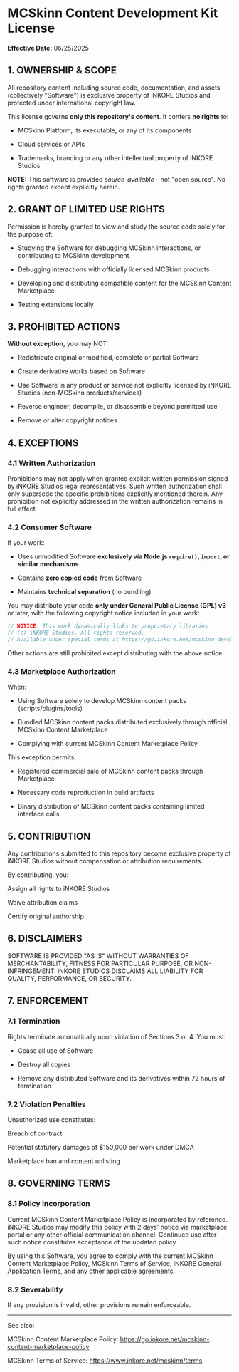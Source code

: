 # MCSkinn Content Development Kit License

**Effective Date:** 06/25/2025

## 1. OWNERSHIP & SCOPE  

All repository content including source code, documentation, and assets (collectively "Software") is exclusive property of iNKORE Studios and protected under international copyright law.

This license governs **only this repository's content**. It confers **no rights** to:  

- MCSkinn Platform, its executable, or any of its components  

- Cloud services or APIs  

- Trademarks, branding or any other intellectual property of iNKORE Studios

**NOTE:** This software is provided *source-available* - not "open source". No rights granted except explicitly herein.

## 2. GRANT OF LIMITED USE RIGHTS

Permission is hereby granted to view and study the source code solely for the purpose of:

- Studying the Software for debugging MCSkinn interactions, or contributing to MCSkinn development

- Debugging interactions with officially licensed MCSkinn products

- Developing and distributing compatible content for the MCSkinn Content Marketplace

- Testing extensions locally

## 3. PROHIBITED ACTIONS

**Without exception**, you may NOT:  

- Redistribute original or modified, complete or partial Software

- Create derivative works based on Software

- Use Software in any product or service not explicitly licensed by iNKORE Studios (non-MCSkinn products/services)

- Reverse engineer, decompile, or disassemble beyond permitted use

- Remove or alter copyright notices

## 4. EXCEPTIONS

### 4.1 Written Authorization

Prohibitions may not apply when granted explicit written permission signed by iNKORE Studios legal representatives. Such written authorization shall only supersede the specific prohibitions explicitly mentioned therein. Any prohibition not explicitly addressed in the written authorization remains in full effect.

### 4.2 Consumer Software

If your work:  

- Uses unmodified Software **exclusively via Node.js `require()`, `import`, or similar mechanisms**

- Contains **zero copied code** from Software  

- Maintains **technical separation** (no bundling)

You may distribute your code **only under General Public License (GPL) v3** or later, with the following copyright notice included in your work:

```ts
// NOTICE: This work dynamically links to proprietary libraries  
// (c) iNKORE Studios. All rights reserved.  
// Available under special terms at https://go.inkore.net/mcskinn-developkit-license
```

Other actions are still prohibited except distributing with the above notice.

### 4.3 Marketplace Authorization

When:

- Using Software solely to develop MCSkinn content packs (scripts/plugins/tools)

- Bundled MCSkinn content packs distributed exclusively through official MCSkinn Content Marketplace

- Complying with current MCSkinn Content Marketplace Policy

This exception permits:

- Registered commercial sale of MCSkinn content packs through Marketplace

- Necessary code reproduction in build artifacts

- Binary distribution of MCSkinn content packs containing limited interface calls

## 5. CONTRIBUTION

Any contributions submitted to this repository become exclusive property of iNKORE Studios without compensation or attribution requirements.

By contributing, you:

Assign all rights to iNKORE Studios

Waive attribution claims

Certify original authorship

## 6. DISCLAIMERS

SOFTWARE IS PROVIDED "AS IS" WITHOUT WARRANTIES OF MERCHANTABILITY, FITNESS FOR PARTICULAR PURPOSE, OR NON-INFRINGEMENT. iNKORE STUDIOS DISCLAIMS ALL LIABILITY FOR QUALITY, PERFORMANCE, OR SECURITY.

## 7. ENFORCEMENT

### 7.1 Termination

Rights terminate automatically upon violation of Sections 3 or 4. You must:

- Cease all use of Software

- Destroy all copies

- Remove any distributed Software and its derivatives within 72 hours of termination

### 7.2 Violation Penalties

Unauthorized use constitutes:

Breach of contract

Potential statutory damages of $150,000 per work under DMCA

Marketplace ban and content unlisting

## 8. GOVERNING TERMS

### 8.1 Policy Incorporation

Current MCSkinn Content Marketplace Policy is incorporated by reference. iNKORE Studios may modify this policy with 2 days' notice via marketplace portal or any other official communication channel. Continued use after such notice constitutes acceptance of the updated policy.

By using this Software, you agree to comply with the current MCSkinn Content Marketplace Policy, MCSkinn Terms of Service, iNKORE General Application Terms, and any other applicable agreements.

### 8.2 Severability

If any provision is invalid, other provisions remain enforceable.


---

See also:

MCSkinn Content Marketplace Policy: https://go.inkore.net/mcskinn-content-marketplace-policy

MCSkinn Terms of Service: https://www.inkore.net/mcskinn/terms